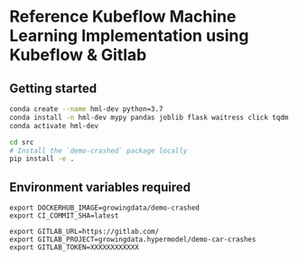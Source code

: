 # Reference Kubeflow Machine Learning Implementation using Kubeflow & Gitlab

## Getting started

```sh
conda create --name hml-dev python=3.7
conda install -n hml-dev mypy pandas joblib flask waitress click tqdm
conda activate hml-dev

cd src
# Install the `demo-crashed` package locally
pip install -e .
```

## Environment variables required

```
export DOCKERHUB_IMAGE=growingdata/demo-crashed
export CI_COMMIT_SHA=latest

export GITLAB_URL=https://gitlab.com/
export GITLAB_PROJECT=growingdata.hypermodel/demo-car-crashes
export GITLAB_TOKEN=XXXXXXXXXXXX
```
